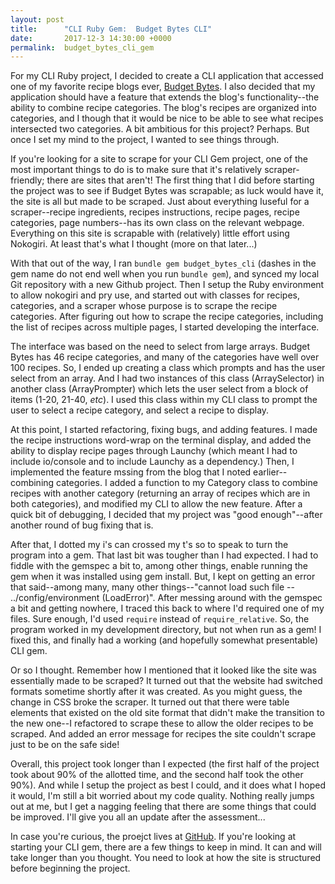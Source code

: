 ```yaml
---
layout: post
title:      "CLI Ruby Gem:  Budget Bytes CLI"
date:       2017-12-3 14:30:00 +0000
permalink:  budget_bytes_cli_gem
---
```



For my CLI Ruby project, I decided to create a CLI application that accessed one of my favorite recipe blogs ever, [Budget Bytes](http:///www.budgetbytes.com).  I also decided that my application should have a feature that extends the blog's functionality--the ability to combine recipe categories.  The blog's recipes are organized into categories, and I though that it would be nice to be able to see what recipes intersected two categories.  A bit ambitious for this project?  Perhaps.  But once I set my mind to the project, I wanted to see things through.

If you're looking for a site to scrape for your CLI Gem project, one of the most important things to do is to make sure that it's relatively scraper-friendly; there are sites that aren't!  The first thing that I did before starting the project was to see if Budget Bytes was scrapable; as luck would have it, the site is all but made to be scraped.  Just about everything Iuseful for a scraper--recipe ingredients, recipes instructions, recipe pages, recipe categories, page numbers--has its own class on the relevant webpage.  Everything on this site is scrapable with (relatively) little effort using Nokogiri.  At least that's what I thought (more on that later...)

With that out of the way, I ran `bundle gem budget_bytes_cli` (dashes in the gem name do not end well when you run `bundle gem`), and synced my local Git repository with a new Github project.  Then I setup the Ruby environment to allow nokogiri and pry use, and started out with classes for recipes, categories, and a scraper whose purpose is to scrape the recipe categories.  After figuring out how to scrape the recipe categories, including the list of recipes across multiple pages, I started developing the interface.  

The interface was based on the need to select from large arrays.  Budget Bytes has 46 recipe categories, and many of the categories have well over 100 recipes.  So, I ended up creating a class which prompts and has the user select from an array.  And I had two instances of this class (ArraySelector) in another class (ArrayPrompter) which lets the user select from a block of items (1-20, 21-40, *etc*).  I used this class within my CLI class to prompt the user to select a recipe category, and select a recipe to display.

At this point, I started refactoring, fixing bugs, and adding features.  I made the recipe instructions word-wrap on the terminal display, and added the ability to display recipe pages through Launchy (which meant I had to include io/console and to include Launchy as a dependency.)  Then, I implemented the feature mssing from the blog that I noted earlier--combining categories.  I added a function to my Category class to combine recipes with another category (returning an array of recipes which are in both categories), and modified my CLI to allow the new feature.  After a quick bit of debugging, I decided that my project was "good enough"--after another round of bug fixing that is. 

After that, I dotted my i's can crossed my t's so to speak to turn the program into a gem.  That last bit was tougher than I had expected.  I had to fiddle with the gemspec a bit to, among other things, enable running the gem when it was installed using gem install.  But, I kept on getting an error that said--among many, many other things--"cannot load such file -- ../config/environment (LoadError)". After messing around with the gemspec a bit and getting nowhere, I traced this back to where I'd required one of my files.  Sure enough, I'd used `require` instead of `require_relative`.  So, the program worked in my development directory, but not when run as a gem!  I fixed this, and finally had a working (and hopefully somewhat presentable) CLI gem.

Or so I thought.  Remember how I mentioned that it looked like the site was essentially made to be scraped?  It turned out that the website had switched formats sometime shortly after it was created.  As you might guess, the change in CSS broke the scraper.  It turned out that there were table elements that existed on the old site format that didn't make the transition to the new one--I refactored to scrape these to allow the older recipes to be scraped.  And added an error message for recipes the site couldn't scrape just to be on the safe side!

Overall, this project took longer than I expected (the first half of the project took about 90% of the allotted time, and the second half took the other 90%).  And while I setup the project as best I could, and it does what I hoped it would, I'm still a bit worried about my code quality.  Nothing really jumps out at me, but I get a nagging feeling that there are some things that could be improved.  I'll give you all an update after the assessment...

In case you're curious, the proejct lives at [GitHub](http://github.com/Larry-42/budget-bytes-cli).  If you're looking at starting your CLI gem, there are a few things to keep in mind.  It can and will take longer than you thought.  You need to look at how the site is structured before beginning the project.
